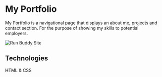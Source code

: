 # My Portfolio

My Portfolio is a navigational page that displays an about me, projects and contact section.
For the purpose of showing my skills to potential employers. 

![Run Buddy Site](https://user-images.githubusercontent.com/94155400/155825834-640ba4b3-c745-4cd3-a7e9-31005bde7996.png)


## Technologies
HTML & CSS
